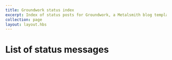 ```yaml
---
title: Groundwork status index
excerpt: Index of status posts for Groundwork, a Metalsmith blog template
collection: page
layout: layout.hbs
---
```


# List of status messages
